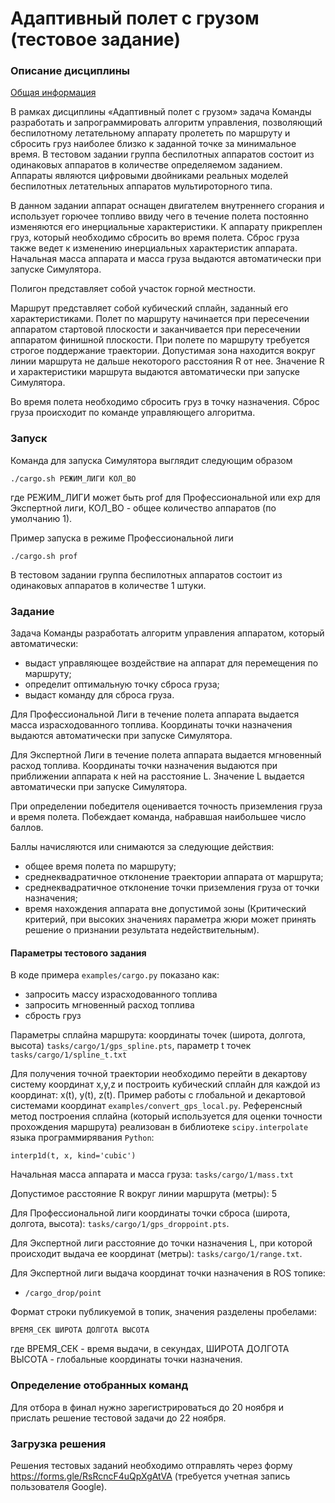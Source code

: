 Адаптивный полет с грузом (тестовое задание)
==================================

### Описание дисциплины

[Общая информация](INFO.md)

В рамках дисциплины «Адаптивный полет с грузом» задача Команды разработать и запрограммировать алгоритм управления, позволяющий беспилотному летательному аппарату пролететь по маршруту и сбросить груз наиболее близко к заданной точке за минимальное время. В тестовом задании группа беспилотных аппаратов состоит из одинаковых аппаратов в количестве определяемом заданием. Аппараты являются цифровыми двойниками реальных моделей беспилотных летательных аппаратов мультироторного типа.

В данном задании аппарат оснащен двигателем внутреннего сгорания и использует горючее топливо ввиду чего в течение полета постоянно изменяются его инерциальные характеристики. К аппарату прикреплен груз, который необходимо сбросить во время полета. Сброс груза также ведет к изменению инерциальных характеристик аппарата. Начальная масса аппарата и масса груза выдаются автоматически при запуске Симулятора.

Полигон представляет собой участок горной местности.

Маршрут представляет собой кубический сплайн, заданный его характеристиками. Полет по маршруту начинается при пересечении аппаратом стартовой плоскости и заканчивается при пересечении аппаратом финишной плоскости. При полете по маршруту требуется строгое поддержание траектории. Допустимая зона находится вокруг линии маршрута не дальше некоторого расстояния R от нее. Значение R и характеристики маршрута выдаются автоматически при запуске Симулятора.

Во время полета необходимо сбросить груз в точку назначения. Сброс груза происходит по команде управляющего алгоритма.

### Запуск

Команда для запуска Симулятора выглядит следующим образом

```
./cargo.sh РЕЖИМ_ЛИГИ КОЛ_ВО
```

где РЕЖИМ_ЛИГИ может быть prof для Профессиональной или exp для Экспертной лиги,
КОЛ_ВО - общее количество аппаратов (по умолчанию 1).

Пример запуска в режиме Профессиональной лиги

```
./cargo.sh prof
```

В тестовом задании группа беспилотных аппаратов состоит из одинаковых аппаратов в количестве 1 штуки.

### Задание

Задача Команды разработать алгоритм управления аппаратом, который автоматически:

* выдаст управляющее воздействие на аппарат для перемещения по маршруту;
* определит оптимальную точку сброса груза;
* выдаст команду для сброса груза.

Для Профессиональной Лиги в течение полета аппарата выдается масса израсходованного топлива. Координаты точки назначения выдаются автоматически при запуске Симулятора.

Для Экспертной Лиги в течение полета аппарата выдается мгновенный расход топлива. Координаты точки назначения выдаются при приближении аппарата к ней на расстояние L. Значение L выдается автоматически при запуске Симулятора.

При определении победителя оценивается точность приземления груза и время полета. Побеждает команда, набравшая наибольшее число баллов.

Баллы начисляются или снимаются за следующие действия:

* общее время полета по маршруту;
* среднеквадратичное отклонение траектории аппарата от маршрута;
* среднеквадратичное отклонение точки приземления груза от точки назначения;
* время нахождения аппарата вне допустимой зоны (Критический критерий, при высоких значениях параметра жюри может принять решение о признании результата недействительным).

#### Параметры тестового задания

В коде примера `examples/cargo.py` показано как:
* запросить массу израсходованного топлива
* запросить мгновенный расход топлива
* сбрость груз

Параметры сплайна маршрута: координаты точек (широта, долгота, высота) `tasks/cargo/1/gps_spline.pts`, параметр t точек `tasks/cargo/1/spline_t.txt`

Для получения точной траектории необходимо перейти в декартову систему координат x,y,z и построить кубический сплайн для каждой из координат: x(t), y(t), z(t).
Пример работы с глобальной и декартовой системами координат `examples/convert_gps_local.py`.
Референсный метод построения сплайна (который используется для оценки точности прохождения маршрута)  реализован в библиотеке `scipy.interpolate` языка программирявания `Python`:

```
interp1d(t, x, kind='cubic')
```

Начальная масса аппарата и масса груза: `tasks/cargo/1/mass.txt`

Допустимое расстояние R вокруг линии маршрута (метры): 5

Для Профессиональной лиги координаты точки сброса (широта, долгота, высота): `tasks/cargo/1/gps_droppoint.pts`.

Для Экспертной лиги расстояние до точки назначения L, при которой происходит выдача ее координат (метры): `tasks/cargo/1/range.txt`.

Для Экспертной лиги выдача координат точки назначения в ROS топике:

* `/cargo_drop/point`

Формат строки публикуемой в топик, значения разделены пробелами:

```
ВРЕМЯ_СЕК ШИРОТА ДОЛГОТА ВЫСОТА
```

где ВРЕМЯ_СЕК - время выдачи, в секундах, ШИРОТА ДОЛГОТА ВЫСОТА - глобальные координаты точки назначения.

### Определение отобранных команд

Для отбора в финал нужно зарегистрироваться до 20 ноября и прислать решение тестовой задачи до 22 ноября.

### Загрузка решения

Решения тестовых заданий необходимо отправлять через форму https://forms.gle/RsRcncF4uQpXgAtVA (требуется учетная запись пользователя Google).
